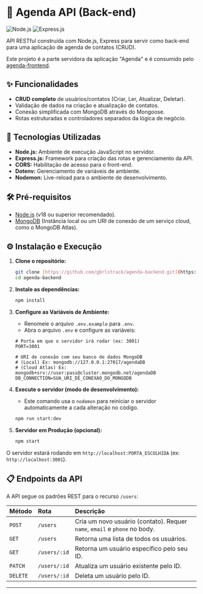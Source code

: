 # 📓 Agenda API (Back-end)

![Node.js](https://img.shields.io/badge/Node.js-339933?style=for-the-badge&logo=nodedotjs&logoColor=white)
![Express.js](https://img.shields.io/badge/Express.js-000000?style=for-the-badge&logo=express&logoColor=white)

API RESTful construída com Node.js, Express para servir como back-end para uma aplicação de agenda de contatos (CRUD).

Este projeto é a parte servidora da aplicação "Agenda" e é consumido pelo [agenda-frontend](https://github.com/gbrlstrack/agenda-frontend).

## ✨ Funcionalidades

* **CRUD completo** de usuários/contatos (Criar, Ler, Atualizar, Deletar).
* Validação de dados na criação e atualização de contatos.
* Conexão simplificada com MongoDB através do Mongoose.
* Rotas estruturadas e controladores separados da lógica de negócio.

## 🚀 Tecnologias Utilizadas

* **Node.js:** Ambiente de execução JavaScript no servidor.
* **Express.js:** Framework para criação das rotas e gerenciamento da API.
* **CORS:** Habilitação de acesso para o front-end.
* **Dotenv:** Gerenciamento de variáveis de ambiente.
* **Nodemon:** Live-reload para o ambiente de desenvolvimento.

## 🛠️ Pré-requisitos

* [Node.js](https://nodejs.org/en/) (v18 ou superior recomendado).
* [MongoDB](https://www.mongodb.com/try/download/community) (Instância local ou um URI de conexão de um serviço cloud, como o MongoDB Atlas).

## ⚙️ Instalação e Execução

1.  **Clone o repositório:**
    ```bash
    git clone [https://github.com/gbrlstrack/agenda-backend.git](https://github.com/gbrlstrack/agenda-backend.git)
    cd agenda-backend
    ```

2.  **Instale as dependências:**
    ```bash
    npm install
    ```

3.  **Configure as Variáveis de Ambiente:**
    * Renomeie o arquivo `.env.example` para `.env`.
    * Abra o arquivo `.env` e configure as variáveis:

    ```env
    # Porta em que o servidor irá rodar (ex: 3001)
    PORT=3001

    # URI de conexão com seu banco de dados MongoDB
    # (Local) Ex: mongodb://127.0.0.1:27017/agendaDB
    # (Cloud Atlas) Ex: mongodb+srv://user:pass@cluster.mongodb.net/agendaDB
    DB_CONNECTION=SUA_URI_DE_CONEXAO_DO_MONGODB
    ```

4.  **Execute o servidor (modo de desenvolvimento):**
    * Este comando usa o `nodemon` para reiniciar o servidor automaticamente a cada alteração no código.

    ```bash
    npm run start:dev
    ```

5.  **Servidor em Produção (opcional):**
    ```bash
    npm start
    ```

O servidor estará rodando em `http://localhost:PORTA_ESCOLHIDA` (ex: `http://localhost:3001`).

## 📋 Endpoints da API

A API segue os padrões REST para o recurso `/users`:

| Método | Rota | Descrição |
| :--- | :--- | :--- |
| `POST` | `/users` | Cria um novo usuário (contato). Requer `name`, `email` e `phone` no body. |
| `GET` | `/users` | Retorna uma lista de todos os usuários. |
| `GET` | `/users/:id` | Retorna um usuário específico pelo seu ID. |
| `PATCH` | `/users/:id` | Atualiza um usuário existente pelo ID. |
| `DELETE` | `/users/:id` | Deleta um usuário pelo ID. |

---
